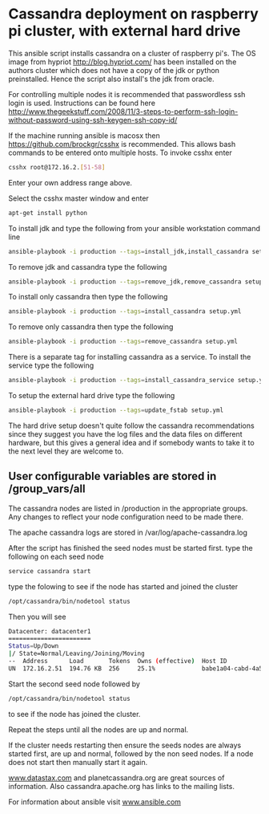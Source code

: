 # Cassandra deployment on raspberry pi cluster, with external hard drive

This ansible script installs cassandra on a cluster of raspberry pi's. The OS image from hypriot http://blog.hypriot.com/ has been installed on the authors cluster which does not have a copy of the jdk or python preinstalled. Hence the script also install's the jdk from oracle.

For controlling multiple nodes it is recommended that passwordless ssh login is used. Instructions can be found here http://www.thegeekstuff.com/2008/11/3-steps-to-perform-ssh-login-without-password-using-ssh-keygen-ssh-copy-id/

If the machine running ansible is macosx then https://github.com/brockgr/csshx is recommended. This allows bash commands to be entered onto multiple hosts. To invoke csshx enter

```bash
csshx root@172.16.2.[51-58]
```

Enter your own address range above.

Select the csshx master window and enter

```bash
apt-get install python
```

To install jdk and  type the following from your ansible workstation command line
```bash
ansible-playbook -i production --tags=install_jdk,install_cassandra setup.yml
```

To remove jdk and cassandra type the following

```bash
ansible-playbook -i production --tags=remove_jdk,remove_cassandra setup.yml
```

To install only cassandra then type the following

```bash
ansible-playbook -i production --tags=install_cassandra setup.yml
```

To remove only cassandra then type the following

```bash
ansible-playbook -i production --tags=remove_cassandra setup.yml
```

There is a separate tag for installing cassandra as a service. To install the service type the following

```bash
ansible-playbook -i production --tags=install_cassandra_service setup.yml
```


To setup the external hard drive type the following
```bash
ansible-playbook -i production --tags=update_fstab setup.yml
```

The hard drive setup doesn't quite follow the cassandra recommendations since they suggest you have the log files and the data files on different hardware, but this gives a general idea and if somebody wants to take it to the next level they are welcome to.


## User configurable variables are stored in /group_vars/all

The cassandra nodes are listed in /production in the appropriate groups. Any changes to reflect your node configuration need to be made there.

The apache cassandra logs are stored in /var/log/apache-cassandra.log

After the script has finished the seed nodes must be started first. type the following on each seed node
```bash
service cassandra start
```

type the folowing to see if the node has started and joined the cluster
```bash
/opt/cassandra/bin/nodetool status
```

Then you will see

```bash
Datacenter: datacenter1
=======================
Status=Up/Down
|/ State=Normal/Leaving/Joining/Moving
--  Address      Load       Tokens  Owns (effective)  Host ID                               Rack
UN  172.16.2.51  194.76 KB  256     25.1%             babe1a04-cabd-4a5d-b80e-e208dafcb606  rack1
```
Start the second seed node followed by

```bash
/opt/cassandra/bin/nodetool status
```

to see if the node has joined the cluster.

Repeat the steps until all the nodes are up and normal.

If the cluster needs restarting then ensure the seeds nodes are always started first, are up and normal, followed by the non seed nodes. If a node does not start then manually start it again.

www.datastax.com and planetcassandra.org are great sources of information. Also cassandra.apache.org has links to the mailing lists.

For information about ansible visit www.ansible.com